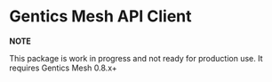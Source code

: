 # Gentics Mesh API Client

**NOTE**

This package is work in progress and not ready for production use. It requires Gentics Mesh 0.8.x+
